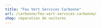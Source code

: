 ```yaml
---
title: "Feu Vert Services Carbonne"
url: /carbonne/feu-vert-services-carbonne/
shop: réparation de voitures
---
```

